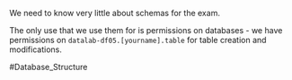 We need to know very little about schemas for the exam. 

The only use that we use them for is permissions on databases - we have permissions on `datalab-df05.[yourname].table` for table creation and modifications.


#Database_Structure 